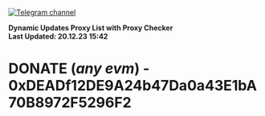 [![Telegram channel](https://img.shields.io/endpoint?url=https://runkit.io/damiankrawczyk/telegram-badge/branches/master?url=https://t.me/n4z4v0d)](https://t.me/n4z4v0d) 

**Dynamic Updates Proxy List with Proxy Checker**  
**Last Updated: 20.12.23 15:42**

# DONATE (_any evm_) - 0xDEADf12DE9A24b47Da0a43E1bA70B8972F5296F2
